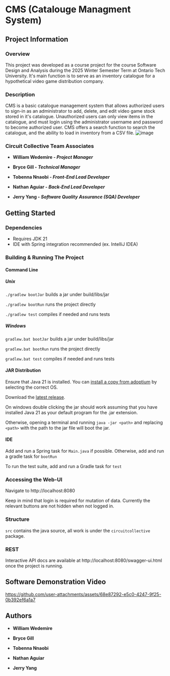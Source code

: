 # CMS (Catalouge Managment System)

## Project Information

### Overview
This project was developed as a course project for the course Software Design and Analysis during the 2025 Winter Semester Term at Ontario Tech University. It's main function is to serve as an inventory catalogue for a hypothetical video game distribution company. 

### Description
CMS is a basic catalogue management system that allows authorized users to sign-in as an administrator to add, delete, and edit video game stock stored in it's catalogue. Unauthorized users can only view items in the catalogue, and must login using the administrator username and password to become authorized user. CMS offers a search function to search the catalogue, and the ability to load in inventory from a CSV file.
![image](https://github.com/user-attachments/assets/b9263425-56c1-402d-bafc-4682f87e01e1)

### Circuit Collective Team Associates
- **William Wedemire - *Project Manager***

- **Bryce Gill - *Technical Manager***

- **Tobenna Nnaobi - *Front-End Lead Developer***

- **Nathan Aguiar - *Back-End Lead Developer***

- **Jerry Yang - *Software Quality Assurance (SQA) Developer***


## Getting Started

### Dependencies
* Requires JDK 21
* IDE with Spring integration recommended (ex. IntelliJ IDEA) 

### Building & Running The Project
#### Command Line
##### Unix
`./gradlew bootJar` builds a jar under build/libs/jar

`./gradlew bootRun` runs the project directly

`./gradlew test` compiles if needed and runs tests
##### Windows
`gradlew.bat bootJar` builds a jar under build/libs/jar

`gradlew.bat bootRun` runs the project directly

`gradlew.bat test` compiles if needed and runs tests

#### JAR Distribution
Ensure that Java 21 is installed. You can [install a copy from adoptium](https://adoptium.net/temurin/releases/?version=21) by selecting the correct OS.

Download the [latest release](https://github.com/CircuitCollective/CMS/releases/latest).

On windows double clicking the jar should work assuming that you have installed Java 21 as your default program for the .jar extension.

Otherwise, opening a terminal and running `java -jar <path>` and replacing `<path>` with the path to the jar file will boot the jar.

#### IDE
Add and run a Spring task for `Main.java` if possible. Otherwise, add and run a gradle task for `bootRun`

To run the test suite, add and run a Gradle task for `test`

### Accessing the Web-UI
Navigate to http://localhost:8080

Keep in mind that login is required for mutation of data. Currently the relevant buttons are not hidden when not logged in.

### Structure
`src` contains the java source, all work is under the `circuitcollective` package.


### REST
Interactive API docs are available at http://localhost:8080/swagger-ui.html once the project is running.

## Software Demonstration Video
https://github.com/user-attachments/assets/68e87292-e5c0-4247-9f25-0b392ef6a1a7


## Authors
- **William Wedemire**

- **Bryce Gill**

- **Tobenna Nnaobi**

- **Nathan Aguiar**

- **Jerry Yang**
